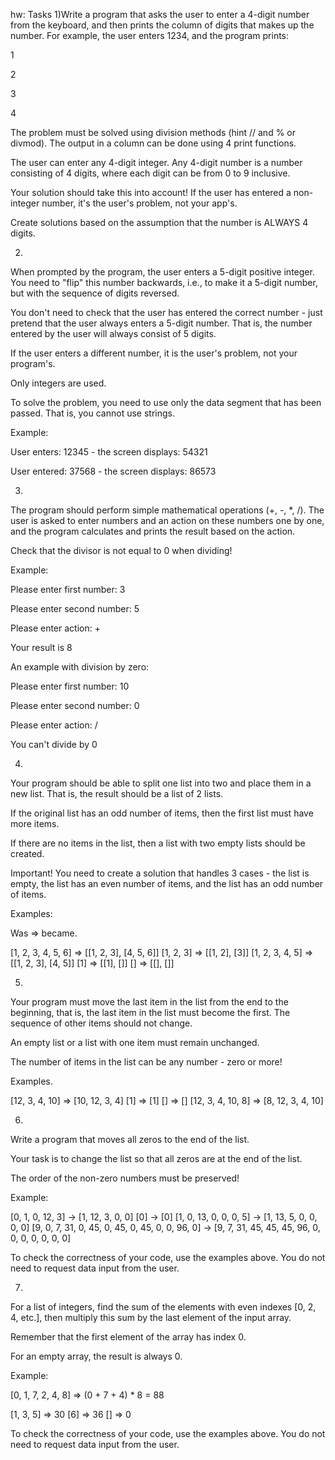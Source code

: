 hw: Tasks 
1)Write a program that asks the user to enter a 4-digit number from the keyboard, and then prints the column of digits that makes up the number. For example, the user enters 1234, and the program prints:

1

2

3

4

The problem must be solved using division methods (hint // and % or divmod). The output in a column can be done using 4 print functions.

The user can enter any 4-digit integer. Any 4-digit number is a number consisting of 4 digits, where each digit can be from 0 to 9 inclusive.

Your solution should take this into account! If the user has entered a non-integer number, it's the user's problem, not your app's.

Create solutions based on the assumption that the number is ALWAYS 4 digits.

2)

When prompted by the program, the user enters a 5-digit positive integer. You need to "flip" this number backwards, i.e., to make it a 5-digit number, but with the sequence of digits reversed.

You don't need to check that the user has entered the correct number - just pretend that the user always enters a 5-digit number. That is, the number entered by the user will always consist of 5 digits.

If the user enters a different number, it is the user's problem, not your program's.

Only integers are used.

To solve the problem, you need to use only the data segment that has been passed. That is, you cannot use strings.

Example:

User enters: 12345 - the screen displays: 54321

User entered: 37568 - the screen displays: 86573

3)

The program should perform simple mathematical operations (+, -, *, /). The user is asked to enter numbers and an action on these numbers one by one, and the program calculates and prints the result based on the action.

Check that the divisor is not equal to 0 when dividing!

Example:

Please enter first number: 3

Please enter second number: 5

Please enter action: +

Your result is 8

An example with division by zero:

Please enter first number: 10

Please enter second number: 0

Please enter action: /

You can't divide by 0

4) 
Your program should be able to split one list into two and place them in a new list. That is, the result should be a list of 2 lists.

If the original list has an odd number of items, then the first list must have more items.

If there are no items in the list, then a list with two empty lists should be created.

Important! You need to create a solution that handles 3 cases - the list is empty, the list has an even number of items, and the list has an odd number of items.

Examples:

Was => became.

[1, 2, 3, 4, 5, 6] => [[1, 2, 3], [4, 5, 6]]
[1, 2, 3] => [[1, 2], [3]]
[1, 2, 3, 4, 5] => [[1, 2, 3], [4, 5]]
[1] => [[1], []]
[] => [[], []]

5) 
Your program must move the last item in the list from the end to the beginning, that is, the last item in the list must become the first. The sequence of other items should not change.

An empty list or a list with one item must remain unchanged.

The number of items in the list can be any number - zero or more!

Examples.

[12, 3, 4, 10] => [10, 12, 3, 4]
[1] => [1]
[] => []
[12, 3, 4, 10, 8] => [8, 12, 3, 4, 10]

6)
Write a program that moves all zeros to the end of the list.

Your task is to change the list so that all zeros are at the end of the list.

The order of the non-zero numbers must be preserved!

Example:

[0, 1, 0, 12, 3] -> [1, 12, 3, 0, 0]
[0] -> [0]
[1, 0, 13, 0, 0, 0, 5] -> [1, 13, 5, 0, 0, 0, 0]
[9, 0, 7, 31, 0, 45, 0, 45, 0, 45, 0, 0, 96, 0] -> [9, 7, 31, 45, 45, 45, 96, 0, 0, 0, 0, 0, 0, 0]

To check the correctness of your code, use the examples above. You do not need to request data input from the user.

7)

For a list of integers, find the sum of the elements with even indexes [0, 2, 4, etc.], then multiply this sum by the last element of the input array.

Remember that the first element of the array has index 0.

For an empty array, the result is always 0.

Example:

[0, 1, 7, 2, 4, 8] => (0 + 7 + 4) * 8 = 88

[1, 3, 5] => 30
[6] => 36
[] => 0

To check the correctness of your code, use the examples above. You do not need to request data input from the user.
